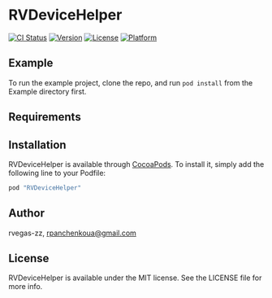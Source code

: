 # RVDeviceHelper

[![CI Status](http://img.shields.io/travis/rvegas-zz/RVDeviceHelper.svg?style=flat)](https://travis-ci.org/rvegas-zz/RVDeviceHelper)
[![Version](https://img.shields.io/cocoapods/v/RVDeviceHelper.svg?style=flat)](http://cocoapods.org/pods/RVDeviceHelper)
[![License](https://img.shields.io/cocoapods/l/RVDeviceHelper.svg?style=flat)](http://cocoapods.org/pods/RVDeviceHelper)
[![Platform](https://img.shields.io/cocoapods/p/RVDeviceHelper.svg?style=flat)](http://cocoapods.org/pods/RVDeviceHelper)

## Example

To run the example project, clone the repo, and run `pod install` from the Example directory first.

## Requirements

## Installation

RVDeviceHelper is available through [CocoaPods](http://cocoapods.org). To install
it, simply add the following line to your Podfile:

```ruby
pod "RVDeviceHelper"
```

## Author

rvegas-zz, rpanchenkoua@gmail.com

## License

RVDeviceHelper is available under the MIT license. See the LICENSE file for more info.
